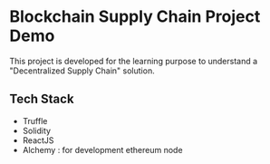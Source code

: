 # Blockchain Supply Chain Project Demo
This project is developed for the learning purpose to understand a "Decentralized Supply Chain" solution.


## Tech Stack
- Truffle
- Solidity
- ReactJS
- Alchemy : for development ethereum node
